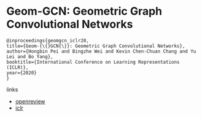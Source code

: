# Geom-GCN: Geometric Graph Convolutional Networks

```
@inproceedings{geomgcn_iclr20,
title={Geom-{\{}GCN{\}}: Geometric Graph Convolutional Networks},
author={Hongbin Pei and Bingzhe Wei and Kevin Chen-Chuan Chang and Yu Lei and Bo Yang},
booktitle={International Conference on Learning Representations (ICLR)},
year={2020}
}
```

links
- [openreview](https://openreview.net/forum?id=S1e2agrFvS)
- [iclr](https://iclr.cc/virtual_2020/poster_S1e2agrFvS.html)
